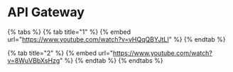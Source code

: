 # API Gateway



{% tabs %}
{% tab title="1" %}
{% embed url="https://www.youtube.com/watch?v=vHQqQBYJtLI" %}
{% endtab %}

{% tab title="2" %}
{% embed url="https://www.youtube.com/watch?v=8WuVBbXsHzg" %}
{% endtab %}
{% endtabs %}



